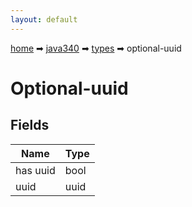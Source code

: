 ```yaml
---
layout: default
---
```


[home](/) ➡ [java340](/protocol/java340) ➡ [types](/protocol/java340/types) ➡ optional-uuid

# Optional-uuid

## Fields

Name | Type
---|---
has uuid | bool
uuid | uuid

